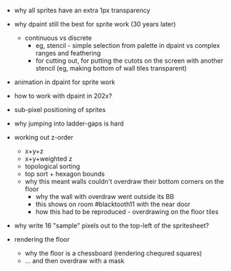 - why all sprites have an extra 1px transparency
- why dpaint still the best for sprite work (30 years later)
    - continuous vs discrete
        - eg, stencil - simple selection from palette in dpaint vs complex ranges and feathering
        - for cutting out, for putting the cutots on the screen with another stencil (eg, making bottom of wall tiles transparent)
- animation in dpaint for sprite work

- how to work with dpaint in 202x?        

- sub-pixel positioning of sprites
- why jumping into ladder-gaps is hard
- working out z-order
    - x+y+z
    - x+y+weighted z
    - topological sorting
    - top sort + hexagon bounds
    - why this meant walls couldn't overdraw their bottom corners on the floor
        - why the wall with overdraw went outside its BB
        - this shows on room #blacktooth11 with the near door        
        - how this had to be reproduced - overdrawing on the floor tiles

- why write 16 "sample" pixels out to the top-left of the spritesheet?

- rendering the floor
    - why the floor is a chessboard (rendering chequred squares)
    - ... and then overdraw with a mask

    